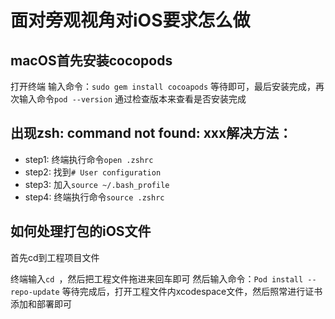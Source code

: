 # 面对旁观视角对iOS要求怎么做

## macOS首先安装cocopods

打开终端
输入命令：`sudo gem install cocoapods`
等待即可，最后安装完成，再次输入命令`pod --version`
通过检查版本来查看是否安装完成

## 出现zsh: command not found: xxx解决方法：

- step1: 终端执行命令`open .zshrc`
- step2: 找到`# User configuration`
- step3: 加入`source ~/.bash_profile`
- step4: 终端执行命令`source .zshrc`

## 如何处理打包的iOS文件

首先cd到工程项目文件

终端输入`cd `，然后把工程文件拖进来回车即可
然后输入命令：`Pod install --repo-update`
等待完成后，打开工程文件内xcodespace文件，然后照常进行证书添加和部署即可
